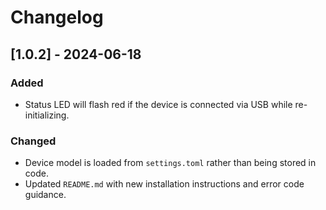 # Changelog

## [1.0.2] - 2024-06-18
### Added
- Status LED will flash red if the device is connected via USB while re-initializing.
### Changed
- Device model is loaded from `settings.toml` rather than being stored in code.
- Updated `README.md` with new installation instructions and error code guidance.
